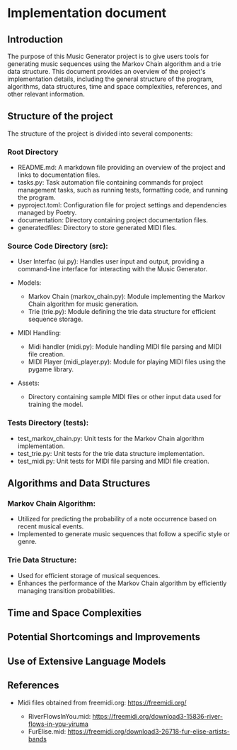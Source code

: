 # Implementation document

## Introduction

The purpose of this Music Generator project is to give users tools for generating music sequences using the Markov Chain algorithm and a trie data structure. This document provides an overview of the project's implementation details, including the general structure of the program, algorithms, data structures, time and space complexities, references, and other relevant information.

## Structure of the project

The structure of the project is divided into several components:

### Root Directory

- README.md: A markdown file providing an overview of the project and links to documentation files.
- tasks.py: Task automation file containing commands for project management tasks, such as running tests, formatting code, and running the program.
- pyproject.toml: Configuration file for project settings and dependencies managed by Poetry.
- documentation: Directory containing project documentation files.
- generatedfiles: Directory to store generated MIDI files.

### Source Code Directory (src):

- User Interfac (ui.py): Handles user input and output, providing a command-line interface for interacting with the Music Generator.

- Models:
    - Markov Chain (markov_chain.py): Module implementing the Markov Chain algorithm for music generation.
    - Trie (trie.py): Module defining the trie data structure for efficient sequence storage.

- MIDI Handling:
    - Midi handler (midi.py): Module handling MIDI file parsing and MIDI file creation.
    - MIDI Player (midi_player.py): Module for playing MIDI files using the pygame library.

- Assets:
    - Directory containing sample MIDI files or other input data used for training the model.

### Tests Directory (tests):

- test_markov_chain.py: Unit tests for the Markov Chain algorithm implementation.
- test_trie.py: Unit tests for the trie data structure implementation.
- test_midi.py: Unit tests for MIDI file parsing and MIDI file creation.

## Algorithms and Data Structures

### Markov Chain Algorithm:

- Utilized for predicting the probability of a note occurrence based on recent musical events.
- Implemented to generate music sequences that follow a specific style or genre.

### Trie Data Structure:

- Used for efficient storage of musical sequences.
- Enhances the performance of the Markov Chain algorithm by efficiently managing transition probabilities.

## Time and Space Complexities

## Potential Shortcomings and Improvements

## Use of Extensive Language Models

## References

- Midi files obtained from freemidi.org: https://freemidi.org/

    - RiverFlowsInYou.mid: https://freemidi.org/download3-15836-river-flows-in-you-yiruma
    - FurElise.mid: https://freemidi.org/download3-26718-fur-elise-artists-bands
